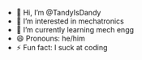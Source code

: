 - 👋 Hi, I’m @TandyIsDandy
- 👀 I’m interested in mechatronics
- 🌱 I’m currently learning mech engg
- 😄 Pronouns: he/him
- ⚡ Fun fact: I suck at coding

<!---
TandyIsDandy/TandyIsDandy is a ✨ special ✨ repository because its `README.md` (this file) appears on your GitHub profile.
You can click the Preview link to take a look at your changes.
--->

